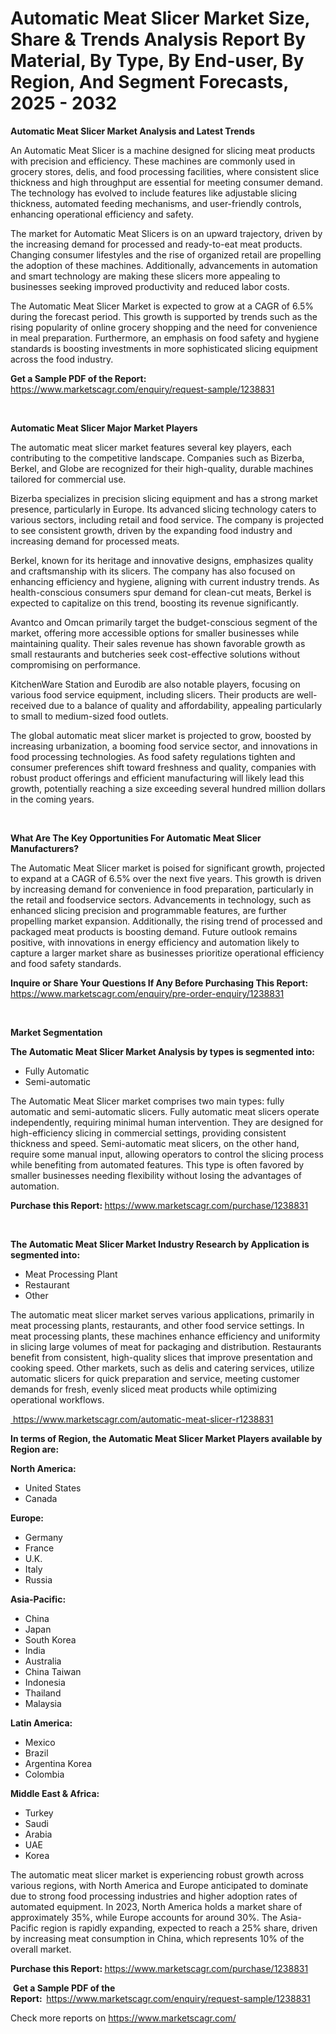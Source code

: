 <p><h1>Automatic Meat Slicer Market Size, Share & Trends Analysis Report By Material, By Type, By End-user, By Region, And Segment Forecasts, 2025 - 2032</h1></p><p><strong>Automatic Meat Slicer Market Analysis and Latest Trends</strong></p>
<p><p>An Automatic Meat Slicer is a machine designed for slicing meat products with precision and efficiency. These machines are commonly used in grocery stores, delis, and food processing facilities, where consistent slice thickness and high throughput are essential for meeting consumer demand. The technology has evolved to include features like adjustable slicing thickness, automated feeding mechanisms, and user-friendly controls, enhancing operational efficiency and safety.</p><p>The market for Automatic Meat Slicers is on an upward trajectory, driven by the increasing demand for processed and ready-to-eat meat products. Changing consumer lifestyles and the rise of organized retail are propelling the adoption of these machines. Additionally, advancements in automation and smart technology are making these slicers more appealing to businesses seeking improved productivity and reduced labor costs.</p><p>The Automatic Meat Slicer Market is expected to grow at a CAGR of 6.5% during the forecast period. This growth is supported by trends such as the rising popularity of online grocery shopping and the need for convenience in meal preparation. Furthermore, an emphasis on food safety and hygiene standards is boosting investments in more sophisticated slicing equipment across the food industry.</p></p>
<p><strong>Get a Sample PDF of the Report:&nbsp;</strong> <a href="https://www.marketscagr.com/enquiry/request-sample/1238831?utm_campaign=1909&utm_medium=2&utm_source=Github&utm_content=ia&utm_term=22022025&utm_id=automatic-meat-slicer">https://www.marketscagr.com/enquiry/request-sample/1238831</a></p>
<p>&nbsp;</p>
<p><strong>Automatic Meat Slicer Major Market Players</strong></p>
<p><p>The automatic meat slicer market features several key players, each contributing to the competitive landscape. Companies such as Bizerba, Berkel, and Globe are recognized for their high-quality, durable machines tailored for commercial use. </p><p>Bizerba specializes in precision slicing equipment and has a strong market presence, particularly in Europe. Its advanced slicing technology caters to various sectors, including retail and food service. The company is projected to see consistent growth, driven by the expanding food industry and increasing demand for processed meats.</p><p>Berkel, known for its heritage and innovative designs, emphasizes quality and craftsmanship with its slicers. The company has also focused on enhancing efficiency and hygiene, aligning with current industry trends. As health-conscious consumers spur demand for clean-cut meats, Berkel is expected to capitalize on this trend, boosting its revenue significantly.</p><p>Avantco and Omcan primarily target the budget-conscious segment of the market, offering more accessible options for smaller businesses while maintaining quality. Their sales revenue has shown favorable growth as small restaurants and butcheries seek cost-effective solutions without compromising on performance.</p><p>KitchenWare Station and Eurodib are also notable players, focusing on various food service equipment, including slicers. Their products are well-received due to a balance of quality and affordability, appealing particularly to small to medium-sized food outlets.</p><p>The global automatic meat slicer market is projected to grow, boosted by increasing urbanization, a booming food service sector, and innovations in food processing technologies. As food safety regulations tighten and consumer preferences shift toward freshness and quality, companies with robust product offerings and efficient manufacturing will likely lead this growth, potentially reaching a size exceeding several hundred million dollars in the coming years.</p></p>
<p>&nbsp;</p>
<p><strong>What Are The Key Opportunities For Automatic Meat Slicer Manufacturers?</strong></p>
<p><p>The Automatic Meat Slicer market is poised for significant growth, projected to expand at a CAGR of 6.5% over the next five years. This growth is driven by increasing demand for convenience in food preparation, particularly in the retail and foodservice sectors. Advancements in technology, such as enhanced slicing precision and programmable features, are further propelling market expansion. Additionally, the rising trend of processed and packaged meat products is boosting demand. Future outlook remains positive, with innovations in energy efficiency and automation likely to capture a larger market share as businesses prioritize operational efficiency and food safety standards.</p></p>
<p><strong>Inquire or Share Your Questions If Any Before Purchasing This Report:</strong> <a href="https://www.marketscagr.com/enquiry/pre-order-enquiry/1238831?utm_campaign=1909&utm_medium=2&utm_source=Github&utm_content=ia&utm_term=22022025&utm_id=automatic-meat-slicer">https://www.marketscagr.com/enquiry/pre-order-enquiry/1238831</a></p>
<p>&nbsp;</p>
<p><strong>Market Segmentation</strong></p>
<p><strong>The Automatic Meat Slicer Market Analysis by types is segmented into:</strong></p>
<p><ul><li>Fully Automatic</li><li>Semi-automatic</li></ul></p>
<p><p>The Automatic Meat Slicer market comprises two main types: fully automatic and semi-automatic slicers. Fully automatic meat slicers operate independently, requiring minimal human intervention. They are designed for high-efficiency slicing in commercial settings, providing consistent thickness and speed. Semi-automatic meat slicers, on the other hand, require some manual input, allowing operators to control the slicing process while benefiting from automated features. This type is often favored by smaller businesses needing flexibility without losing the advantages of automation.</p></p>
<p><strong>Purchase this Report:&nbsp;</strong><a href="https://www.marketscagr.com/purchase/1238831?utm_campaign=1909&utm_medium=2&utm_source=Github&utm_content=ia&utm_term=22022025&utm_id=automatic-meat-slicer">https://www.marketscagr.com/purchase/1238831</a></p>
<p>&nbsp;</p>
<p><strong>The Automatic Meat Slicer Market Industry Research by Application is segmented into:</strong></p>
<p><ul><li>Meat Processing Plant</li><li>Restaurant</li><li>Other</li></ul></p>
<p><p>The automatic meat slicer market serves various applications, primarily in meat processing plants, restaurants, and other food service settings. In meat processing plants, these machines enhance efficiency and uniformity in slicing large volumes of meat for packaging and distribution. Restaurants benefit from consistent, high-quality slices that improve presentation and cooking speed. Other markets, such as delis and catering services, utilize automatic slicers for quick preparation and service, meeting customer demands for fresh, evenly sliced meat products while optimizing operational workflows.</p></p>
<p><a href="https://www.marketscagr.com/automatic-meat-slicer-r1238831?utm_campaign=1909&utm_medium=2&utm_source=Github&utm_content=ia&utm_term=22022025&utm_id=automatic-meat-slicer">&nbsp;https://www.marketscagr.com/automatic-meat-slicer-r1238831</a></p>
<p><strong>In terms of Region, the Automatic Meat Slicer Market Players available by Region are:</strong></p>
<p>
    <p> <strong> North America: </strong>
        <ul>
            <li>United States</li>
            <li>Canada</li>
        </ul>
        </p> 
    <p> <strong> Europe: </strong>
        <ul>
            <li>Germany</li>
            <li>France</li>
            <li>U.K.</li>
            <li>Italy</li>
            <li>Russia</li>
        </ul>
        </p> 
    <p> <strong> Asia-Pacific: </strong>
        <ul>
            <li>China</li>
            <li>Japan</li>
            <li>South Korea</li>
            <li>India</li>
            <li>Australia</li>
            <li>China Taiwan</li>
            <li>Indonesia</li>
            <li>Thailand</li>
            <li>Malaysia</li>
        </ul>
        </p> 
    <p> <strong> Latin America: </strong>
        <ul>
            <li>Mexico</li>
            <li>Brazil</li>
            <li>Argentina Korea</li>
            <li>Colombia</li>
        </ul>
        </p> 
    <p> <strong> Middle East & Africa: </strong>
        <ul>
            <li>Turkey</li>
            <li>Saudi</li>
            <li>Arabia</li>
            <li>UAE</li>
            <li>Korea</li>
        </ul>
    </p>
    </p>
<p><p>The automatic meat slicer market is experiencing robust growth across various regions, with North America and Europe anticipated to dominate due to strong food processing industries and higher adoption rates of automated equipment. In 2023, North America holds a market share of approximately 35%, while Europe accounts for around 30%. The Asia-Pacific region is rapidly expanding, expected to reach a 25% share, driven by increasing meat consumption in China, which represents 10% of the overall market.</p></p>
<p><strong>Purchase this Report: </strong><a href="https://www.marketscagr.com/purchase/1238831?utm_campaign=1909&utm_medium=2&utm_source=Github&utm_content=ia&utm_term=22022025&utm_id=automatic-meat-slicer">https://www.marketscagr.com/purchase/1238831</a></p>
<p>&nbsp;<strong>Get a Sample PDF of the Report:&nbsp;&nbsp;</strong><a href="https://www.marketscagr.com/enquiry/request-sample/1238831?utm_campaign=1909&utm_medium=2&utm_source=Github&utm_content=ia&utm_term=22022025&utm_id=automatic-meat-slicer">https://www.marketscagr.com/enquiry/request-sample/1238831</a></p>
<p><strong></strong></p>
<p>Check more reports on <a href="https://www.marketscagr.com/?utm_campaign=1909&utm_medium=2&utm_source=Github&utm_content=ia&utm_term=22022025&utm_id=automatic-meat-slicer">https://www.marketscagr.com/</a></p>